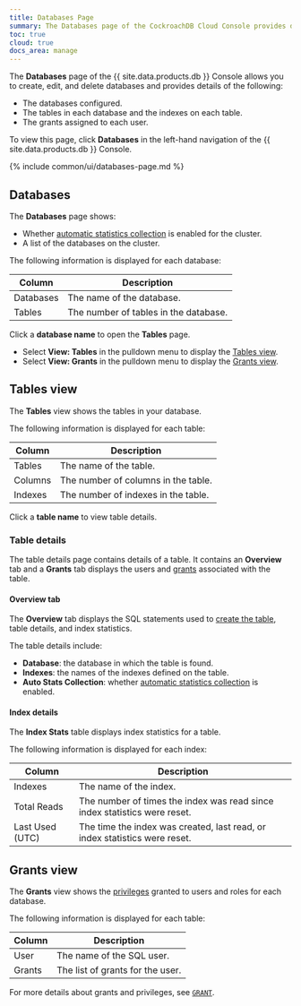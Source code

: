 ```yaml
---
title: Databases Page
summary: The Databases page of the CockroachDB Cloud Console provides details about databases configured, the tables in each database, and the grants assigned to each user.
toc: true
cloud: true
docs_area: manage
---
```


The **Databases** page of the {{ site.data.products.db }} Console allows you to create, edit, and delete databases and provides details of the following:

- The databases configured.
- The tables in each database and the indexes on each table.
- The grants assigned to each user.

To view this page, click **Databases** in the left-hand navigation of the {{ site.data.products.db }} Console.

{% include common/ui/databases-page.md %}

## Databases

The **Databases** page shows:

- Whether [automatic statistics collection](../{{site.versions["stable"]}}/cost-based-optimizer.html#table-statistics) is enabled for the cluster.
- A list of the databases on the cluster.


The following information is displayed for each database:

| Column        | Description                           |
|---------------|---------------------------------------|
| Databases     | The name of the database.             |                           
| Tables        | The number of tables in the database. |

Click a **database name** to open the **Tables** page.

-  Select **View: Tables** in the pulldown menu to display the [Tables view](#tables-view).
-  Select **View: Grants** in the pulldown menu to display the [Grants view](#grants-view).

## Tables view

The **Tables** view shows the tables in your database.

The following information is displayed for each table:

| Column         | Description                          |
|----------------|--------------------------------------|
| Tables         | The name of the table.               |                                      
| Columns        | The number of columns in the table.  |
| Indexes        | The number of indexes in the table.  |

Click a **table name** to view table details.

### Table details

The table details page contains details of a table. It contains an **Overview** tab and a **Grants** tab displays the users and [grants](../{{site.versions["stable"]}}/grant.html) associated with the table.

#### Overview tab

The **Overview** tab displays the SQL statements used to [create the table](../{{site.versions["stable"]}}/create-table.html), table details, and index statistics.

The table details include:

- **Database**: the database in which the table is found.
- **Indexes**: the names of the indexes defined on the table.
- **Auto Stats Collection**: whether [automatic statistics collection](../{{site.versions["stable"]}}/cost-based-optimizer.html#table-statistics) is enabled.

#### Index details

The **Index Stats** table displays index statistics for a table.

The following information is displayed for each index:

| Column           | Description                                                                |
|------------------|----------------------------------------------------------------------------|
| Indexes          | The name of the index.                                                     |
| Total Reads      | The number of times the index was read since index statistics were reset.  |
| Last Used (UTC)  | The time the index was created, last read, or index statistics were reset. |

## Grants view

The **Grants** view shows the [privileges](../{{site.versions["stable"]}}/security-reference/authorization.html#managing-privileges) granted to users and roles for each database.

The following information is displayed for each table:

| Column     | Description                       |
|------------|-----------------------------------|
| User       | The name of the SQL user.         |
| Grants     | The list of grants for the user.  |

For more details about grants and privileges, see [`GRANT`](../{{site.versions["stable"]}}/grant.html).
